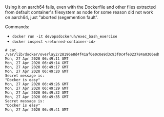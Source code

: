 Using it on aarch64 fails, even with the Dockerfile and other files extracted from default container's filesystem as node for some reason did not work on aarch64, just "aborted (segemention fault".

Commands:
- `docker run -it devopsdockeruh/exec_bash_exercise`
- `docker inspect <returned-container-id>`

```
# cat /var/lib/docker/overlay2/28196e8d4f41af0e0c0e9d3c93f0c4fe023784a0306ed9cb1fd04b8c2daa2895/diff/usr/app/logs.txt
Mon, 27 Apr 2020 06:49:11 GMT
Mon, 27 Apr 2020 06:49:14 GMT
Mon, 27 Apr 2020 06:49:17 GMT
Mon, 27 Apr 2020 06:49:20 GMT
Secret message is:
"Docker is easy"
Mon, 27 Apr 2020 06:49:26 GMT
Mon, 27 Apr 2020 06:49:29 GMT
Mon, 27 Apr 2020 06:49:32 GMT
Mon, 27 Apr 2020 06:49:35 GMT
Secret message is:
"Docker is easy"
Mon, 27 Apr 2020 06:49:41 GMT
```

